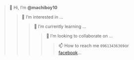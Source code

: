 >👋 Hi, I’m **@machiboy10**
>>👀 I’m interested in ...
>>>🌱 I’m currently learning ...
>>>>💞️ I’m looking to collaborate on ...
>>>>>📫 How to reach me `09613436369`or [facebook](http://www.facebook.com/machiboy10)...

<!---
machiboy10/machiboy10 is a ✨ special ✨ repository because its `README.md` (this file) appears on your GitHub profile.
You can click the Preview link to take a look at your changes.
--->
